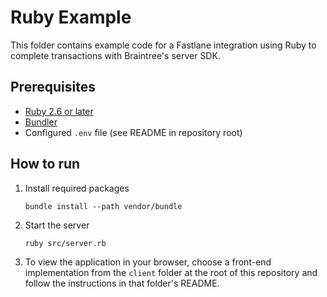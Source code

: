 # Ruby Example

This folder contains example code for a Fastlane integration using Ruby to complete transactions with Braintree's server SDK.

## Prerequisites

- [Ruby 2.6 or later](https://www.ruby-lang.org/)
- [Bundler](https://bundler.io/)
- Configured `.env` file (see README in repository root)

## How to run

1. Install required packages
    ```
    bundle install --path vendor/bundle
    ```
2. Start the server
    ```
    ruby src/server.rb
    ```
3. To view the application in your browser, choose a front-end implementation from the `client` folder at the root of this repository and follow the instructions in that folder's README.
